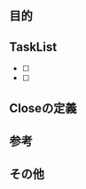 <!--- コメント行以外のテンプレートは削除せず、内容を記入してください。 --->

## 目的
<!--- issueを作成した目的を記入してください。 --->



## TaskList
<!--- するべきことを箇条書きで記入してください。 --->
- [ ]
- [ ]


## Closeの定義
<!--- 何をしたらこの issue が Closed になるのかを記入してください。 --->



## 参考
<!--- issue を解決するために参考になるものがある場合は記入してください。 --->



## その他
<!--- issue を解決するにあたって、留意する必要や検討する必要があるなどの場合は記入してください。 --->
